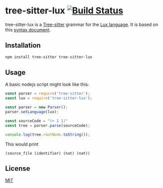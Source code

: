 # tree-sitter-lux [![Build Status](https://dev.azure.com/fabianachammer/tree-sitter-lux/_apis/build/status/fachammer.tree-sitter-lux?branchName=master&label=master)](https://dev.azure.com/fabianachammer/tree-sitter-lux/_build/latest?definitionId=3&branchName=master&label=master)

tree-sitter-lux is a [Tree-sitter](http://tree-sitter.github.io/tree-sitter/) grammar for the [Lux language](https://github.com/LuxLang/lux). It is based on this [syntax document](https://github.com/LuxLang/lux/blob/4049370ec0d0bec578b8fcb83700d020e81386c4/documentation/specification/Syntax.md).

## Installation

```bash
npm install tree-sitter tree-sitter-lux
```

## Usage
A basic nodejs script might look like this:
```javascript
const parser = require('tree-sitter');
const lux = require('tree-sitter-lux');

const parser = new Parser();
parser.setLanguage(lux);

const sourceCode = "(+ 1 1)"
const tree = parser.parse(sourceCode);

console.log(tree.rootNode.toString());
```
This would print
```
(source_file (identifier) (nat) (nat))
```

## License

[MIT](https://choosealicense.com/licenses/mit/)
